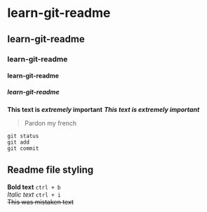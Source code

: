 # learn-git-readme
## learn-git-readme
### learn-git-readme
#### learn-git-readme
##### learn-git-readme
<!-- __hello world__  -->
<!-- *hello world* -->
<!-- ~~hello world~~ -->
**This text is _extremely_ important**
***This text is extremely important***
> Pardon my french
> 
```
git status
git add
git commit
```
## Readme file styling

**Bold text** 
```ctrl + b```\
_Italic text_
```ctrl + i```\
~~This was mistaken text~~
